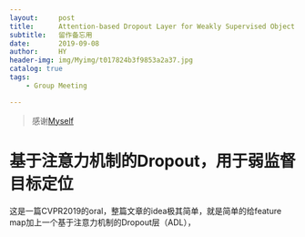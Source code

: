 ```yaml
---
layout:     post
title:      Attention-based Dropout Layer for Weakly Supervised Object Localization
subtitle:   留作备忘用
date:       2019-09-08
author:     HY
header-img: img/Myimg/t017824b3f9853a2a37.jpg
catalog: true
tags:
    - Group Meeting

---
```


> 感谢[Myself](https://difftime.github.io/)



# 基于注意力机制的Dropout，用于弱监督目标定位

  这是一篇CVPR2019的oral，整篇文章的idea极其简单，就是简单的给feature map加上一个基于注意力机制的Dropout层（ADL），

